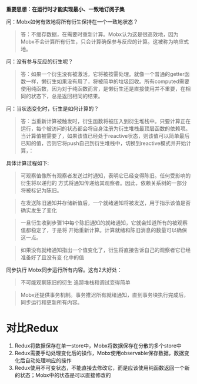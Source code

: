 **重要思想：在运行时才能实现最小、一致地订阅子集**

问：Mobx如何有效地将所有衍生保持在一个一致地状态？

> 答：不缓存数据，在需要时重新计算。Mobx认为这是很高效地，因为Mobx不会计算所有衍生，只会计算确保参与反应的计算。这被称为响应式地。

问：没有参与反应的衍生呢？

> 答：如果一个衍生没有被激活，它将被按需处理。就像一个普通的getter函数一样，懒衍生如果没有用了，将被简单的垃圾回收。所有computed需要使用纯函数，因为对于纯函数而言，是懒衍生还是直接使用并不重要，在相同的状态下，总是返回相同的结果。

问：当状态变化时，衍生是如何计算的？

> 答：当重新计算被触发时，衍生函数将被压入到衍生堆栈中。只要计算正在运行，每个被访问的状态都会将自身注册为衍生堆栈最顶层函数的依赖项。当计算值被需要了，如果该值已经处于reactive状态，则该值可以简单最后已知的值，否则它将push自己到衍生堆栈中，切换到reactive模式并开始计算，：

具体计算过程如下:

> 可观察值像所有观察者发送过时通知，表明它已经变得陈旧。任何受影响的衍生将以递归的
方式将通知传递给其观察者。因此，依赖关系树的一部分将被标记为陈旧。


> 在发送陈旧通知并存储新值后，一个就绪通知将被发送，用于指示该值是否确实发生了变化


> 一旦衍生收到步骤1中每个陈旧通知的就绪通知，它就会知道所有的被观察值都稳定了，于是将
开始重新计算。计算就绪和陈旧消息的数量可以确保这一点。


> 如果没有就绪通知指出一个值变化了，衍生将直接告诉自己的观察者它已经准备好了且没有变
化中的值


同步执行
Mobx同步运行所有内容。这有2大好处：

> 不可能观察陈旧的衍生
追踪堆栈和调试变得简单

> Mobx还提供事务机制。事务推迟所有就绪通知，直到事务块执行完成后，同步运行和更新所有内容。


# 对比Redux

1. Redux将数据保存在单一store中，Mobx将数据保存在分散的多个store中
2. Redux需要手动处理变化后的操作，Mobx使用observable保存数据，数据变化后自动处理响应的操作
3. Redux使用不可变状态，不能直接去修改它，而是应该使用纯函数返回一个新的状态；Mobx中的状态是可以直接修改的
